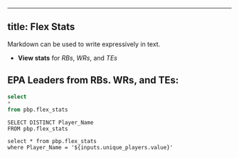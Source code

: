 
---
title: Flex Stats
---

Markdown can be used to write expressively in text.

- **View stats** for _RBs_, _WRs_, and _TEs_




## EPA Leaders from RBs. WRs, and TEs:

```sql flex_data
select 
* 
from pbp.flex_stats
```

<DataTable data={flex_data} />


```unique_players
SELECT DISTINCT Player_Name
FROM pbp.flex_stats
```


<Dropdown
    name=unique_players
    data={unique_players}
    value=Player_Name
    title="Select a Player" 
    defaultValue="Jaylen Waddle"
/>

```indy_player_stats
select * from pbp.flex_stats
where Player_Name = '${inputs.unique_players.value}'
```

<BigValue 
  data={indy_player_stats} 
  value=Total_EPA
  title="Total Expected Points Added (EPA)"
/>

<BigValue 
  data={indy_player_stats} 
  value=Total_Yards
  title="Total Yards"
/>

<BigValue 
  data={indy_player_stats} 
  value=Total_Pass_Targets
  title="Total Pass Targets"
/>

<BigValue 
  data={indy_player_stats} 
  value=Total_Catches
  title="Total Catches"
/>

<BigValue 
  data={indy_player_stats} 
  value=Total_Receiving_Yards
  title="Total Receiving Yards"
/>

<BigValue 
  data={indy_player_stats} 
  value=Total_Rush_Attempts
  title="Total Rush Attempts"
/>

<BigValue 
  data={indy_player_stats} 
  value=Total_Rushing_Yards
  title="Total Rushing Yards"
/>


<BigValue 
  data={indy_player_stats} 
  value=Total_First_Downs_Rush
  title="Total First Downs (Rush)"
/>

<BigValue 
  data={indy_player_stats} 
  value=Total_First_Downs_Pass
  title="Total First Downs (Pass)"
/>

<BigValue 
  data={indy_player_stats} 
  value=Total_Third_Down_Conversions
  title="Total Third Down Conversions"
/>

<BigValue 
  data={indy_player_stats} 
  value=Total_Fourth_Down_Conversions
  title="Total Fourth Down Conversions"
/>

<BigValue 
  data={indy_player_stats} 
  value=First_Down_Rush_Rate
  fmt=pct1
  title="First Down Rush Rate"
/>

<BigValue 
  data={indy_player_stats} 
  value=First_Down_Pass_Rate
  fmt=pct1
  title="First Down Pass Rate"
/>

<BigValue 
  data={indy_player_stats} 
  value=Catch_Rate
  fmt=pct1
  title="Catch Rate"
/>

<BigValue 
  data={indy_player_stats} 
  value=Average_Rushing_Yards_Per_Attempt
  title="Average Rushing Yards Per Attempt"
/>

<BigValue 
  data={indy_player_stats} 
  value=Average_Receiving_Yards_Per_Target
  title="Average Receiving Yards Per Target"
/>

